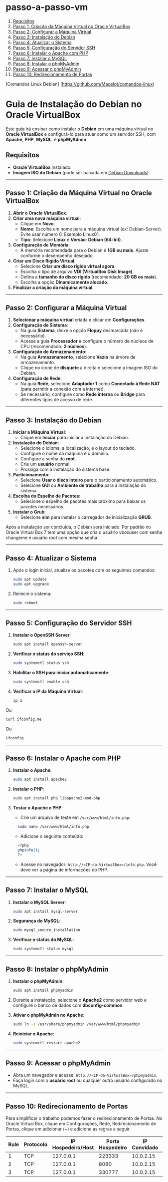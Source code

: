 # passo-a-passo-vm

1. [Requisitos](#requisitos)
2. [Passo 1: Criação da Máquina Virtual no Oracle VirtualBox](#passo-1-criação-da-máquina-virtual-no-oracle-virtualbox)
3. [Passo 2: Configurar a Máquina Virtual](#passo-2-configurar-a-máquina-virtual)
4. [Passo 3: Instalação do Debian](#passo-3-instalação-do-debian)
5. [Passo 4: Atualizar o Sistema](#passo-4-atualizar-o-sistema)
6. [Passo 5: Configuração do Servidor SSH](#passo-5-configuração-do-servidor-ssh)
7. [Passo 6: Instalar o Apache com PHP](#passo-6-instalar-o-apache-com-php)
8. [Passo 7: Instalar o MySQL](#passo-7-instalar-o-mysql)
9. [Passo 8: Instalar o phpMyAdmin](#passo-8-instalar-o-phpmyadmin)
10. [Passo 9: Acessar o phpMyAdmin](#passo-9-acessar-o-phpmyadmin)
11. [Passo 10: Redirecionamento de Portas](#passo-10-redirecionamento-de-portas)

[Comandos Linux Debian] (https://github.com/Macelot/comandos-linux)

    
# Guia de Instalação do Debian no Oracle VirtualBox

Este guia irá ensinar como instalar o **Debian** em uma máquina virtual no **Oracle VirtualBox** e configurá-lo para atuar como um servidor SSH, com **Apache**, **PHP**, **MySQL**, e **phpMyAdmin**.

## Requisitos

- **Oracle VirtualBox** instalado.
- **Imagem ISO do Debian** (pode ser baixada em [Debian Downloads](https://www.debian.org/download)).

---

## Passo 1: Criação da Máquina Virtual no Oracle VirtualBox

1. **Abrir o Oracle VirtualBox**.
2. **Criar uma nova máquina virtual**:
   - Clique em **Novo**.
   - **Nome**: Escolha um nome para a máquina virtual (ex: Debian-Server). Evite usar número 0. Exemplo Linux01.
   - **Tipo**: Selecione **Linux** e **Versão**: **Debian (64-bit)**.
3. **Configuração de Memória**:
   - A memória recomendada para o Debian é **1GB ou mais**. Ajuste conforme o desempenho desejado.
4. **Criar um Disco Rígido Virtual**:
   - Selecione **Criar um disco rígido virtual agora**.
   - Escolha o tipo de arquivo **VDI (VirtualBox Disk Image)**.
   - Defina a **tamanho do disco rígido** (recomendado: **20 GB ou mais**).
   - Escolha a opção **Dinamicamente alocado**.
5. **Finalizar a criação da máquina virtual**.

---

## Passo 2: Configurar a Máquina Virtual

1. **Selecionar a máquina virtual** criada e clicar em **Configurações**.
2. **Configuração de Sistema**:
   - Na guia **Sistema**, deixe a opção **Floppy** desmarcada (não é necessário).
   - Acesse a guia **Processador** e configure o número de núcleos de CPU (recomendado: **2 núcleos**).
3. **Configuração de Armazenamento**:
   - Na guia **Armazenamento**, selecione **Vazio** na árvore de armazenamento.
   - Clique no ícone de **disquete** à direita e selecione a imagem ISO do Debian.
4. **Configuração de Rede**:
   - Na guia **Rede**, selecione **Adaptador 1** como **Conectado à Rede NAT** (para permitir a conexão com a internet).
   - Se necessário, configure como **Rede interna** ou **Bridge** para diferentes tipos de acesso de rede.

---

## Passo 3: Instalação do Debian

1. **Iniciar a Máquina Virtual**:
   - Clique em **Iniciar** para iniciar a instalação do Debian.
2. **Instalação do Debian**:
   - Selecione o idioma, a localização, e o layout do teclado.
   - Configure o nome da máquina e o domínio.
   - Configure a senha do **root**.
   - Crie um **usuário** normal.
   - Prossiga com a instalação do sistema base.
3. **Particionamento**:
   - Selecione **Usar o disco inteiro** para o particionamento automático.
   - Selecione **GUI** ou **Ambiente de trabalho** para a instalação do sistema.
4. **Escolha do Espelho de Pacotes**:
   - Selecione o espelho de pacotes mais próximo para baixar os pacotes necessários.
5. **Instalar o Grub**:
   - Selecione **sim** para instalar o carregador de inicialização **GRUB**.

Após a instalação ser concluída, o Debian será iniciado. Por padrão no Oracle Virtual Box 7 tem uma opção que cria o usuário vboxuser com senha changeme e usuário root com mesma senha

---

## Passo 4: Atualizar o Sistema

1. Após o login inicial, atualize os pacotes com os seguintes comandos:

   ```bash
   sudo apt update
   sudo apt upgrade
   ```	


2. Reinicie o sistema:
   ```bash
   sudo reboot
   ```

---

## Passo 5: Configuração do Servidor SSH

1. **Instalar o OpenSSH Server**:
   ```bash
   sudo apt install openssh-server
   ```

2. **Verificar o status do serviço SSH**:
   ```bash
   sudo systemctl status ssh
   ```

3. **Habilitar o SSH para iniciar automaticamente**:
   ```bash
   sudo systemctl enable ssh
   ```

4. **Verificar o IP da Máquina Virtual**:
   ```bash
   ip a
   ```
Ou 
   ```bash
   curl ifconfig.me
   ```
Ou 
   ```bash
   ifconfig
   ```

---

## Passo 6: Instalar o Apache com PHP

1. **Instalar o Apache**:
   ```bash
   sudo apt install apache2
   ```

2. **Instalar o PHP**:
   ```bash
   sudo apt install php libapache2-mod-php
   ```

3. **Testar o Apache e PHP**:
   - Crie um arquivo de teste em `/var/www/html/info.php`:
   ```bash
     sudo nano /var/www/html/info.php
   ```

   - Adicione o seguinte conteúdo:
   ```bash
     <?php
     phpinfo();
     ?>
   ```

   - Acesse no navegador: `http://<IP-da-VirtualBox>/info.php`. Você deve ver a página de informações do PHP.

---

## Passo 7: Instalar o MySQL

1. **Instalar o MySQL Server**:
   ```bash
   sudo apt install mysql-server
   ```

2. **Segurança do MySQL**:
   ```bash
   sudo mysql_secure_installation
   ```

3. **Verificar o status do MySQL**:
   ```bash
   sudo systemctl status mysql
   ```

---

## Passo 8: Instalar o phpMyAdmin

1. **Instalar o phpMyAdmin**:
   ```bash
   sudo apt install phpmyadmin
   ```

2. Durante a instalação, selecione o **Apache2** como servidor web e configure o banco de dados com **dbconfig-common**.

3. **Ativar o phpMyAdmin no Apache**:
   ```bash
   sudo ln -s /usr/share/phpmyadmin /var/www/html/phpmyadmin
   ```

4. **Reiniciar o Apache**:
   ```bash
   sudo systemctl restart apache2
   ```

---

## Passo 9: Acessar o phpMyAdmin

- Abra um navegador e acesse: `http://<IP-da-VirtualBox>/phpmyadmin`.
- Faça login com o **usuário root** ou qualquer outro usuário configurado no MySQL.

---

## Passo 10: Redirecionamento de Portas
Para simplificar o trabalho podemos fazer o redirecionamento de Portas. No Oracle Virtual Box, clique em Configurações, Rede, Redirecionamento de Portas, clique em adicionar (+) e adicione as regras a seguir.

 Rule | Protocolo | IP Hospedeiro/Host | Porta Hospedeiro | IP Convidado | Porta Convidado |
|------|-----------|--------------------|------------------|--------------|-----------------|
| 1    | TCP       | 127.0.0.1          | 223333           | 10.0.2.15    | 22              |
| 2    | TCP       | 127.0.0.1          | 8080             | 10.0.2.15    | 80              |
| 3    | TCP       | 127.0.0.1          | 330777           | 10.0.2.15    | 3306            |
  

